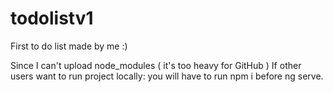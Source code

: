 # todolistv1
First to do list made by me :)

Since I can't upload node_modules ( it's too heavy for GitHub )
If other users want to run project locally: you will have to run npm i before ng serve.
